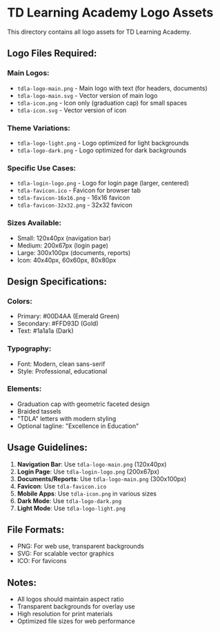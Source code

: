# TD Learning Academy Logo Assets

This directory contains all logo assets for TD Learning Academy.

## Logo Files Required:

### Main Logos:
- `tdla-logo-main.png` - Main logo with text (for headers, documents)
- `tdla-logo-main.svg` - Vector version of main logo
- `tdla-icon.png` - Icon only (graduation cap) for small spaces
- `tdla-icon.svg` - Vector version of icon

### Theme Variations:
- `tdla-logo-light.png` - Logo optimized for light backgrounds
- `tdla-logo-dark.png` - Logo optimized for dark backgrounds

### Specific Use Cases:
- `tdla-login-logo.png` - Logo for login page (larger, centered)
- `tdla-favicon.ico` - Favicon for browser tab
- `tdla-favicon-16x16.png` - 16x16 favicon
- `tdla-favicon-32x32.png` - 32x32 favicon

### Sizes Available:
- Small: 120x40px (navigation bar)
- Medium: 200x67px (login page)
- Large: 300x100px (documents, reports)
- Icon: 40x40px, 60x60px, 80x80px

## Design Specifications:

### Colors:
- Primary: #00D4AA (Emerald Green)
- Secondary: #FFD93D (Gold)
- Text: #1a1a1a (Dark)

### Typography:
- Font: Modern, clean sans-serif
- Style: Professional, educational

### Elements:
- Graduation cap with geometric faceted design
- Braided tassels
- "TDLA" letters with modern styling
- Optional tagline: "Excellence in Education"

## Usage Guidelines:

1. **Navigation Bar**: Use `tdla-logo-main.png` (120x40px)
2. **Login Page**: Use `tdla-login-logo.png` (200x67px)
3. **Documents/Reports**: Use `tdla-logo-main.png` (300x100px)
4. **Favicon**: Use `tdla-favicon.ico`
5. **Mobile Apps**: Use `tdla-icon.png` in various sizes
6. **Dark Mode**: Use `tdla-logo-dark.png`
7. **Light Mode**: Use `tdla-logo-light.png`

## File Formats:
- PNG: For web use, transparent backgrounds
- SVG: For scalable vector graphics
- ICO: For favicons

## Notes:
- All logos should maintain aspect ratio
- Transparent backgrounds for overlay use
- High resolution for print materials
- Optimized file sizes for web performance
